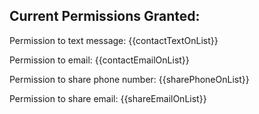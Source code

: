 ## Current Permissions Granted:

Permission to text message:
{{contactTextOnList}}

Permission to email:
{{contactEmailOnList}}

Permission to share phone number:
{{sharePhoneOnList}}

Permission to share email:
{{shareEmailOnList}}

